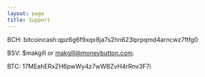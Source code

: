 ```yaml
---
layout: page
title: Support
---
```


BCH: bitcoincash:qpz6g6f9xqx8ja7s2hn623lprpqmd4arncwz7ftfg0

BSV: $makgill or makgill@moneybutton.com.

BTC: 17MEahERxZH6pwWy4z7wWBZvH4rRnv3F7i
